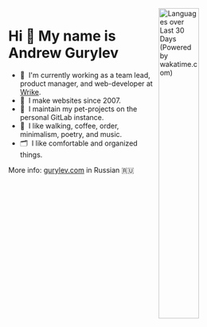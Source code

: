 <img src="https://github-readme-stats.vercel.app/api/wakatime?username=fogrew" alt="Languages over Last 30 Days (Powered by wakatime.com)" width="40%" align="right">

# Hi 👋 My name is Andrew Gurylev

- 💼&nbsp; I'm currently working as a team lead, product manager, and web-developer at [Wrike](https://www.wrike.com/).
- 👴&nbsp; I make websites since 2007.
- 🦾&nbsp; I maintain my pet-projects on the personal GitLab instance.
- 🤩&nbsp; I like walking, coffee, order, minimalism, poetry, and music.
- 🗂&nbsp; I like comfortable and organized things.

More info: [gurylev.com](https://gurylev.com/) in Russian 🇷🇺
